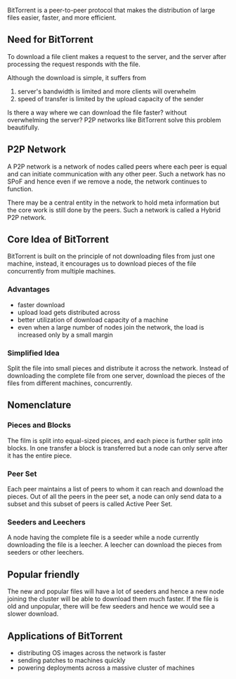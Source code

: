 BitTorrent is a peer-to-peer protocol that makes the distribution of large files easier, faster, and more efficient.

## Need for BitTorrent

To download a file client makes a request to the server, and the server after processing the request responds with the file.

Although the download is simple, it suffers from

1. server's bandwidth is limited and more clients will overwhelm
2. speed of transfer is limited by the upload capacity of the sender

Is there a way where we can download the file faster? without overwhelming the server? P2P networks like BitTorrent solve this problem beautifully.

## P2P Network

A P2P network is a network of nodes called peers where each peer is equal and can initiate communication with any other peer. Such a network has no SPoF and hence even if we remove a node, the network continues to function.

There may be a central entity in the network to hold meta information but the core work is still done by the peers. Such a network is called a Hybrid P2P network.

## Core Idea of BitTorrent

BitTorrent is built on the principle of not downloading files from just one machine, instead, it encourages us to download pieces of the file concurrently from multiple machines.

### Advantages

- faster download
- upload load gets distributed across
- better utilization of download capacity of a machine
- even when a large number of nodes join the network, the load is increased only by a small margin

### Simplified Idea

Split the file into small pieces and distribute it across the network. Instead of downloading the complete file from one server, download the pieces of the files from different machines, concurrently.

## Nomenclature

### Pieces and Blocks

The film is split into equal-sized pieces, and each piece is further split into blocks. In one transfer a block is transferred but a node can only serve after it has the entire piece.

### Peer Set

Each peer maintains a list of peers to whom it can reach and download the pieces. Out of all the peers in the peer set, a node can only send data to a subset and this subset of peers is called Active Peer Set.

### Seeders and Leechers

A node having the complete file is a seeder while a node currently downloading the file is a leecher. A leecher can download the pieces from seeders or other leechers.

## Popular friendly

The new and popular files will have a lot of seeders and hence a new node joining the cluster will be able to download them much faster. If the file is old and unpopular, there will be few seeders and hence we would see a slower download.

## Applications of BitTorrent

- distributing OS images across the network is faster
- sending patches to machines quickly
- powering deployments across a massive cluster of machines